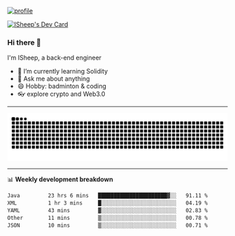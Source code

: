 [![profile](https://user-images.githubusercontent.com/54968314/208005045-e4b42f3b-833d-4242-bfcc-e764865553a2.svg)](https://www.calligrapher.ai/)

<a href="https://app.daily.dev/linziyang1106"><img src="https://api.daily.dev/devcards/v2/i4Spwx5Skx5FpTqWcwoit.png?r=kgx&type=wide" width="652" alt="ISheep's Dev Card"/></a>

### Hi there 🐏

I'm ISheep, a back-end engineer

- 🔭 I’m currently learning Solidity
- 💬 Ask me about anything
- 😄 Hobby: badminton & coding
- 👓 explore crypto and Web3.0

-------

![](https://raw.githubusercontent.com/ISheepp/ISheepp/output/github-contribution-grid-snake.svg)

-------

📊 **Weekly development breakdown**
<!--START_SECTION:waka-->

```txt
Java         23 hrs 6 mins   ██████████████████████▓░░   91.11 %
XML          1 hr 3 mins     █░░░░░░░░░░░░░░░░░░░░░░░░   04.19 %
YAML         43 mins         ▓░░░░░░░░░░░░░░░░░░░░░░░░   02.83 %
Other        11 mins         ▒░░░░░░░░░░░░░░░░░░░░░░░░   00.78 %
JSON         10 mins         ▒░░░░░░░░░░░░░░░░░░░░░░░░   00.71 %
```

<!--END_SECTION:waka-->
